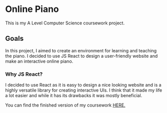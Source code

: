 # Online Piano

This is my A Level Computer Science coursework project.

## Goals

In this project, I aimed to create an environment for learning and teaching the piano. I decided to use JS React to design a user-friendly website and 
make an interactive online piano.

### Why JS React?
I decided to use React as it is easy to design a nice looking website and is a highly versatile library for creating interactive UIs.
I think that it made my life a lot easier and while it has its drawbacks it was mostly beneficial.

You can find the finished version of my coursework [HERE.](https://www.youtube.com/watch?v=dQw4w9WgXcQ)

